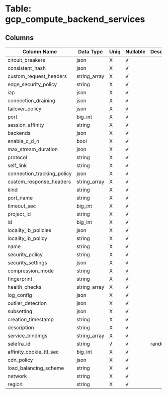 # Table: gcp_compute_backend_services

## Columns 

|  Column Name   |  Data Type  | Uniq | Nullable | Description | 
|  ----  | ----  | ----  | ----  | ---- | 
| circuit_breakers | json | X | √ |  | 
| consistent_hash | json | X | √ |  | 
| custom_request_headers | string_array | X | √ |  | 
| edge_security_policy | string | X | √ |  | 
| iap | json | X | √ |  | 
| connection_draining | json | X | √ |  | 
| failover_policy | json | X | √ |  | 
| port | big_int | X | √ |  | 
| session_affinity | string | X | √ |  | 
| backends | json | X | √ |  | 
| enable_c_d_n | bool | X | √ |  | 
| max_stream_duration | json | X | √ |  | 
| protocol | string | X | √ |  | 
| self_link | string | X | √ |  | 
| connection_tracking_policy | json | X | √ |  | 
| custom_response_headers | string_array | X | √ |  | 
| kind | string | X | √ |  | 
| port_name | string | X | √ |  | 
| timeout_sec | big_int | X | √ |  | 
| project_id | string | X | √ |  | 
| id | big_int | X | √ |  | 
| locality_lb_policies | json | X | √ |  | 
| locality_lb_policy | string | X | √ |  | 
| name | string | X | √ |  | 
| security_policy | string | X | √ |  | 
| security_settings | json | X | √ |  | 
| compression_mode | string | X | √ |  | 
| fingerprint | string | X | √ |  | 
| health_checks | string_array | X | √ |  | 
| log_config | json | X | √ |  | 
| outlier_detection | json | X | √ |  | 
| subsetting | json | X | √ |  | 
| creation_timestamp | string | X | √ |  | 
| description | string | X | √ |  | 
| service_bindings | string_array | X | √ |  | 
| selefra_id | string | √ | √ | random id | 
| affinity_cookie_ttl_sec | big_int | X | √ |  | 
| cdn_policy | json | X | √ |  | 
| load_balancing_scheme | string | X | √ |  | 
| network | string | X | √ |  | 
| region | string | X | √ |  | 


